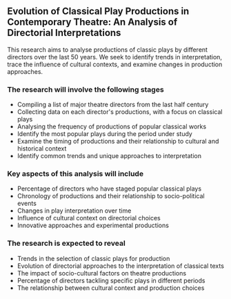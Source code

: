 ## Evolution of Classical Play Productions in Contemporary Theatre: An Analysis of Directorial Interpretations

This research aims to analyse productions of classic plays by different directors over the last 50 years. We seek to identify trends in interpretation, trace the influence of cultural contexts, and examine changes in production approaches.

### The research will involve the following stages

- Compiling a list of major theatre directors from the last half century
- Collecting data on each director's productions, with a focus on classical plays
- Analysing the frequency of productions of popular classical works
- Identify the most popular plays during the period under study
- Examine the timing of productions and their relationship to cultural and historical context
- Identify common trends and unique approaches to interpretation

### Key aspects of this analysis will include

- Percentage of directors who have staged popular classical plays
- Chronology of productions and their relationship to socio-political events
- Changes in play interpretation over time
- Influence of cultural context on directorial choices
- Innovative approaches and experimental productions

### The research is expected to reveal

- Trends in the selection of classic plays for production
- Evolution of directorial approaches to the interpretation of classical texts
- The impact of socio-cultural factors on theatre productions
- Percentage of directors tackling specific plays in different periods
- The relationship between cultural context and production choices
